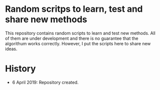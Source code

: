 # Random scritps to learn, test and share new methods
This repository contains random scripts to learn and test new methods. All of them are under development and there is no guarantee that the algorithum works correctly. However, I put the scripts here to share new ideas.

# History
- 6 April 2019: Repository created.
